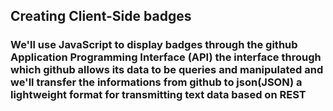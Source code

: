 ## Creating Client-Side badges

### We'll use JavaScript to display badges through the github Application Programming Interface (API) the interface through which github allows its data to be queries and manipulated and we'll transfer the informations from github to json(JSON) a lightweight format for transmitting text data based on REST
